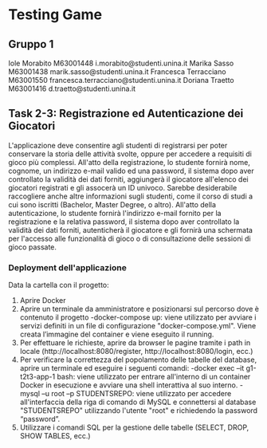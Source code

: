 <h1> Testing Game </h1>

<h2> Gruppo 1 </h2>
Iole Morabito M63001448 i.morabito@studenti.unina.it
Marika Sasso M63001438 marik.sasso@studenti.unina.it
Francesca Terracciano M63001550 francesca.terracciano@studenti.unina.it
Doriana Traetto M63001416 d.traetto@studenti.unina.it

<h2>  Task 2-3: Registrazione ed Autenticazione dei Giocatori </h2>

L'applicazione deve consentire agli studenti di registrarsi per poter conservare la storia delle attività svolte, oppure per accedere a requisiti di gioco più complessi. All'atto della registrazione, lo studente fornirà nome, cognome, un indirizzo e-mail valido ed una password, il sistema dopo aver controllato la validità dei dati forniti, aggiungerà il giocatore all'elenco dei giocatori registrati e gli assocerà un ID univoco. Sarebbe desiderabile raccogliere anche altre informazioni sugli studenti, come il corso di studi a cui sono iscritti (Bachelor, Master Degree, o altro).
All'atto della autenticazione, lo studente fornirà l'indirizzo e-mail fornito per la registrazione e la relativa password, il sistema dopo aver controllato la validità dei dati forniti, autenticherà il giocatore e gli fornirà una schermata per l'accesso alle funzionalità di gioco o di consultazione delle sessioni di gioco passate.

<h3> Deployment dell'applicazione </h3>

Data la cartella con il progetto:
1.	Aprire Docker 
2.	Aprire un terminale da amministratore e posizionarsi sul percorso dove è contenuto il progetto
	-docker-compose up: viene utilizzato per avviare i servizi definiti in un file di configurazione "docker-compose.yml". Viene creata l’immagine del container e viene eseguito il running.
3.	Per effettuare le richieste, aprire da browser le pagine tramite i path in locale (http://localhost:8080/register, http://localhost:8080/login, ecc.)
4.	Per verificare la correttezza del popolamento delle tabelle del database, aprire un terminale ed eseguire i seguenti comandi:
	-docker exec –it g1-t2t3-app-1 bash: viene utilizzato per entrare all'interno di un container Docker in esecuzione e avviare una shell interattiva al suo interno.
	-mysql –u root –p STUDENTSREPO: viene utilizzato per accedere all'interfaccia della riga di comando di MySQL e connettersi al database "STUDENTSREPO" utilizzando l'utente "root" e richiedendo la password “password”.
5.	Utilizzare i comandi SQL per la gestione delle tabelle (SELECT, DROP, SHOW TABLES, ecc.)
